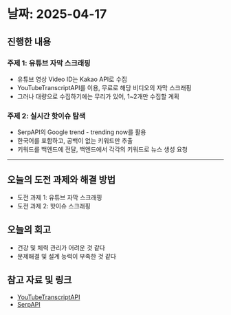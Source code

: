 # 날짜: 2025-04-17

## 진행한 내용
### 주제 1: 유튜브 자막 스크래핑
- 유튜브 영상 Video ID는 Kakao API로 수집
- YouTubeTranscriptAPI를 이용, 무료로 해당 비디오의 자막 스크래핑
- 그러나 대량으로 수집하기에는 무리가 있어, 1~2개만 수집할 계획

### 주제 2: 실시간 핫이슈 탐색
- SerpAPI의 Google trend - trending now를 활용
- 한국어를 포함하고, 공백이 없는 키워드만 추출
- 키워드를 백엔드에 전달, 백엔드에서 각각의 키워드로 뉴스 생성 요청

---

## 오늘의 도전 과제와 해결 방법
- 도전 과제 1: 유튜브 자막 스크래핑
- 도전 과제 2: 핫이슈 스크래핑

## 오늘의 회고
- 건강 및 체력 관리가 어려운 것 같다
- 문제해결 및 설계 능력이 부족한 것 같다
  
## 참고 자료 및 링크
- [YouTubeTranscriptAPI](https://pypi.org/project/youtube-transcript-api/)
- [SerpAPI](https://serpapi.com/)
